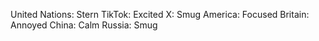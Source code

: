 United Nations: Stern
TikTok: Excited
X: Smug
America: Focused
Britain: Annoyed
China: Calm
Russia: Smug